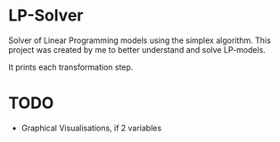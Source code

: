 # LP-Solver
Solver of Linear Programming models using the simplex algorithm.
This project was created by me to better understand and solve LP-models.

It prints each transformation step.

# TODO
- Graphical Visualisations, if 2 variables
